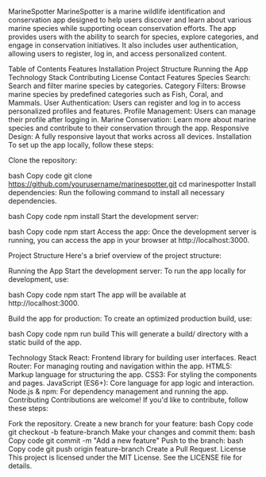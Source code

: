 MarineSpotter
MarineSpotter is a marine wildlife identification and conservation app designed to help users discover and learn about various marine species while supporting ocean conservation efforts. The app provides users with the ability to search for species, explore categories, and engage in conservation initiatives. It also includes user authentication, allowing users to register, log in, and access personalized content.

Table of Contents
Features
Installation
Project Structure
Running the App
Technology Stack
Contributing
License
Contact
Features
Species Search: Search and filter marine species by categories.
Category Filters: Browse marine species by predefined categories such as Fish, Coral, and Mammals.
User Authentication: Users can register and log in to access personalized profiles and features.
Profile Management: Users can manage their profile after logging in.
Marine Conservation: Learn more about marine species and contribute to their conservation through the app.
Responsive Design: A fully responsive layout that works across all devices.
Installation
To set up the app locally, follow these steps:

Clone the repository:

bash
Copy code
git clone https://github.com/yourusername/marinespotter.git
cd marinespotter
Install dependencies: Run the following command to install all necessary dependencies.

bash
Copy code
npm install
Start the development server:

bash
Copy code
npm start
Access the app: Once the development server is running, you can access the app in your browser at http://localhost:3000.

Project Structure
Here's a brief overview of the project structure:


Running the App
Start the development server: To run the app locally for development, use:

bash
Copy code
npm start
The app will be available at http://localhost:3000.

Build the app for production: To create an optimized production build, use:

bash
Copy code
npm run build
This will generate a build/ directory with a static build of the app.

Technology Stack
React: Frontend library for building user interfaces.
React Router: For managing routing and navigation within the app.
HTML5: Markup language for structuring the app.
CSS3: For styling the components and pages.
JavaScript (ES6+): Core language for app logic and interaction.
Node.js & npm: For dependency management and running the app.
Contributing
Contributions are welcome! If you'd like to contribute, follow these steps:

Fork the repository.
Create a new branch for your feature:
bash
Copy code
git checkout -b feature-branch
Make your changes and commit them:
bash
Copy code
git commit -m "Add a new feature"
Push to the branch:
bash
Copy code
git push origin feature-branch
Create a Pull Request.
License
This project is licensed under the MIT License. See the LICENSE file for details.
